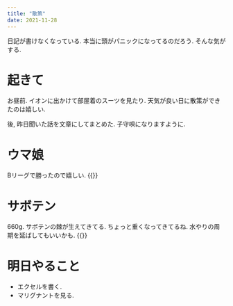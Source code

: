 ```yaml
---
title: "散策"
date: 2021-11-28
---
```


日記が書けなくなっている. 本当に頭がパニックになってるのだろう. そんな気がする. 
# 起きて
お昼前. イオンに出かけて部屋着のスーツを見たり. 天気が良い日に散策ができたのは嬉しい.

後, 昨日聞いた話を文章にしてまとめた. 子守唄になりますように.

# ウマ娘
Bリーグで勝ったので嬉しい.
{{<tweet user="dango_bot" id="1464794390883225605">}}



# サボテン
660g. サボテンの棘が生えてきてる. ちょっと重くなってきてるね. 水やりの周期を延ばしてもいいかも.
{{<tweet user="dango_bot" id="1464977197995679745">}}

# 明日やること
- エクセルを書く.
- マリグナントを見る.